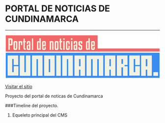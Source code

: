 # PORTAL DE NOTICIAS DE CUNDINAMARCA
---

[![Url del sitio](logo.png)](http://portaldenoticiasdecundinamarca.com)

[Visitar el sitio](http://portaldenoticiasdecundinamarca.com)

Proyecto del portal de noticas de Cundinamarca

###Timeline del proyecto.

1. Equeleto principal del CMS
